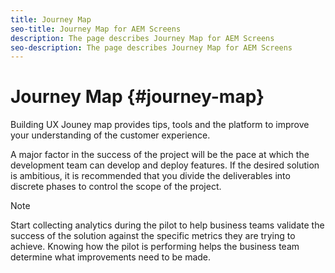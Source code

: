 ```yaml
---
title: Journey Map
seo-title: Journey Map for AEM Screens
description: The page describes Journey Map for AEM Screens
seo-description: The page describes Journey Map for AEM Screens
---
```


# Journey Map {#journey-map}

Building UX Jouney map provides tips, tools and the platform to improve your understanding of the customer experience.

A major factor in the success of the project will be the pace at which the development team can develop and deploy features. If the desired solution is ambitious, it is recommended that you divide the deliverables into discrete phases to control the scope of the project.

>[!NOTE]
>
> Start collecting analytics during the pilot to help business teams validate the success of the solution against the specific metrics they are trying to achieve. Knowing how the pilot is performing helps the business team determine what improvements need to be made.
